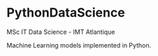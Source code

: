 # PythonDataScience
MSc IT Data Science - IMT Atlantique

Machine Learning models implemented in Python.